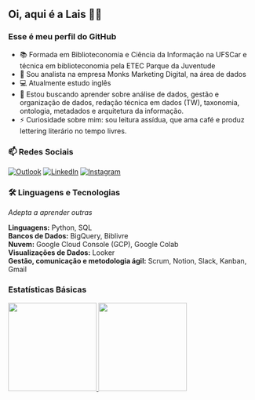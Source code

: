 ## Oi, aqui é a Lais 👋🏾
### Esse é meu perfil do GitHub

- 📚 Formada em Biblioteconomia e Ciência da Informação na UFSCar e técnica em biblioteconomia pela ETEC Parque da Juventude
- 💼 Sou analista na empresa Monks Marketing Digital, na área de dados
- 💻 Atualmente estudo inglês
- 💙 Estou buscando aprender sobre análise de dados, gestão e organização de dados, redação técnica em dados (TW), taxonomia, ontologia, metadados e arquitetura da informação.
- ⚡ Curiosidade sobre mim: sou leitura assídua, que ama café e produz lettering literário no tempo livres.


### 📫 Redes Sociais
<a href="mailto:lais_hellen4@hotmail.com"><img src="https://img.icons8.com/bubbles/50/000000/microsoft-outlook-2019.png" alt="Outlook"/></a>
<a href="https://www.linkedin.com/in/laishellen/"><img src="https://img.icons8.com/bubbles/50/000000/linkedin.png" alt="LinkedIn"/></a>
<a href="https://www.instagram.com/_porlais/"><img src="https://img.icons8.com/bubbles/50/000000/instagram.png" alt="Instagram"/></a>
	

### 🛠️  Linguagens e Tecnologias
*Adepta a aprender outras*

**Linguagens:** Python, SQL  
**Bancos de Dados:** BigQuery, Biblivre   
**Nuvem:** Google Cloud Console (GCP), Google Colab  
**Visualizações de Dados:** Looker  
**Gestão, comunicação e metodologia ágil:** Scrum, Notion, Slack, Kanban, Gmail

### Estatísticas Básicas
<div>
<a href="https://github.com/LaisHellen">
<img loading="lazy" height="180em" src="https://github-readme-stats.vercel.app/api/top-langs/?username=LaisHellen&layout=compact&langs_count=7&theme=dracula"/>
<img loading="lazy" height="180em" src="https://github-readme-stats.vercel.app/api?username=LaisHellen&show_icons=true&theme=dracula&include_all_commits=true&count_private=true"/>
</div>

 

